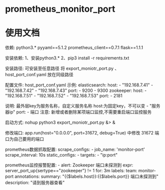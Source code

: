 # prometheus_monitor_port
# 使用文档

依赖:
   python3.*
   pyyaml==5.1.2
   prometheus_client==0.7.1
   flask==1.1.1

安装依赖:
   1、安装python3.*
   2、pip3 install -r requirements.txt

安装路径:
   可安装至任意路径
   将 export_moniotr_port.py 、 host_port_conf.yaml 放在同级路径

配置文件:
   host_port_conf.yaml
   示例:
   elasticsearch:
     host:
       - "192.168.7.41"
       - "192.168.7.42"
       - "192.168.7.43"
     port:
       - 9200
       - 9300
   zookeeper:
     host:
       - "192.168.7.51"
       - "192.168.7.52"
       - "192.168.7.53"
    port:
       - 2181

   说明:
   最外层key为服务名称，自定义服务名称
      host:为固定key，不可以变
        - "服务器ip"
      port:
        - 端口
   注意:
      新增或者删除某项端口监控,不需要重启端口监控服务
	  

启动方式:
   nohup python3 export_moniotr_port.py &> &

修改端口:
   app.run(host="0.0.0.0", port=31672, debug=True) 中修改 31672 端口为自己要用的端口

prometheus数据抓取配置:
    scrape_configs:
    - job_name: 'monitor-port'
      scrape_interval: 10s
      static_configs:
      - targets:
        - "ip:port"


prometheus监控报警配置:
    - alert: Zookeeper 端口未探测到
      expr: server_port_up{sertype=="zookeeper"} != 1
      for: 3m
      labels:
        team: monitor-port
      annotations:
        summary: "{{$labels.host}}:{{$labels.port}} 端口未探测到"
        description: "请到服务器查看"
